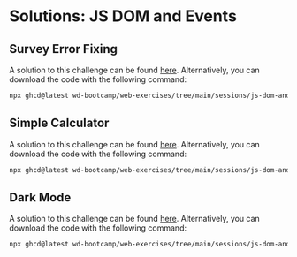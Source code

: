 # Solutions: JS DOM and Events

## Survey Error Fixing

A solution to this challenge can be found [here](https://github.com/wd-bootcamp/web-exercises/tree/main/sessions/js-dom-and-events/survey-error-fixing_solution). Alternatively, you can download the code with the following command:

```bash
npx ghcd@latest wd-bootcamp/web-exercises/tree/main/sessions/js-dom-and-events/survey-error-fixing_solution
```

## Simple Calculator

A solution to this challenge can be found [here](https://github.com/wd-bootcamp/web-exercises/tree/main/sessions/js-dom-and-events/simple-calculator_solution). Alternatively, you can download the code with the following command:

```bash
npx ghcd@latest wd-bootcamp/web-exercises/tree/main/sessions/js-dom-and-events/simple-calculator_solution
```

## Dark Mode

A solution to this challenge can be found [here](https://github.com/wd-bootcamp/web-exercises/tree/main/sessions/js-dom-and-events/dark-mode_solution). Alternatively, you can download the code with the following command:

```bash
npx ghcd@latest wd-bootcamp/web-exercises/tree/main/sessions/js-dom-and-events/dark-mode_solution
```
